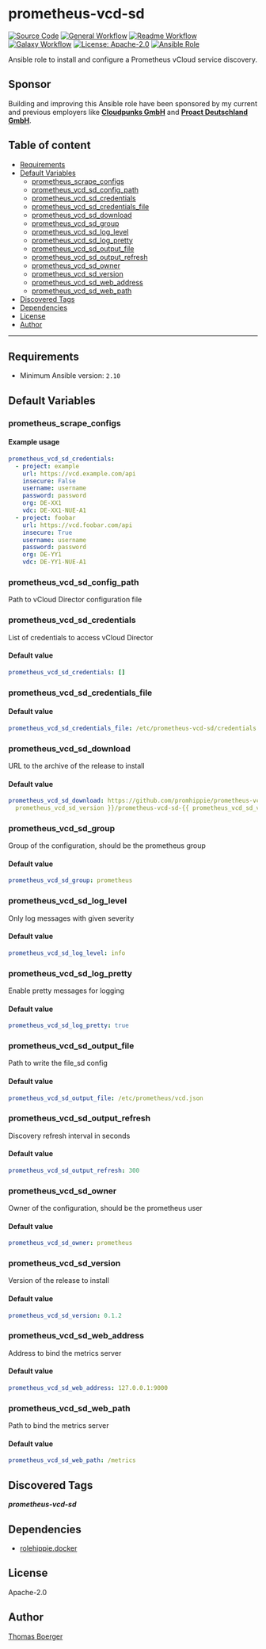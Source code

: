 # prometheus-vcd-sd

[![Source Code](https://img.shields.io/badge/github-source%20code-blue?logo=github&amp;logoColor=white)](https://github.com/rolehippie/prometheus-vcd-sd)
[![General Workflow](https://github.com/rolehippie/prometheus-vcd-sd/actions/workflows/general.yml/badge.svg)](https://github.com/rolehippie/prometheus-vcd-sd/actions/workflows/general.yml)
[![Readme Workflow](https://github.com/rolehippie/prometheus-vcd-sd/actions/workflows/docs.yml/badge.svg)](https://github.com/rolehippie/prometheus-vcd-sd/actions/workflows/docs.yml)
[![Galaxy Workflow](https://github.com/rolehippie/prometheus-vcd-sd/actions/workflows/galaxy.yml/badge.svg)](https://github.com/rolehippie/prometheus-vcd-sd/actions/workflows/galaxy.yml)
[![License: Apache-2.0](https://img.shields.io/github/license/rolehippie/prometheus-vcd-sd)](https://github.com/rolehippie/prometheus-vcd-sd/blob/master/LICENSE)
[![Ansible Role](https://img.shields.io/badge/role-rolehippie.prometheus-vcd-sd-blue)](https://galaxy.ansible.com/rolehippie/prometheus_vcd_sd)

Ansible role to install and configure a Prometheus vCloud service discovery.

## Sponsor

Building and improving this Ansible role have been sponsored by my current and previous employers like **[Cloudpunks GmbH](https://cloudpunks.de)** and **[Proact Deutschland GmbH](https://www.proact.eu)**.

## Table of content

- [Requirements](#requirements)
- [Default Variables](#default-variables)
  - [prometheus_scrape_configs](#prometheus_scrape_configs)
  - [prometheus_vcd_sd_config_path](#prometheus_vcd_sd_config_path)
  - [prometheus_vcd_sd_credentials](#prometheus_vcd_sd_credentials)
  - [prometheus_vcd_sd_credentials_file](#prometheus_vcd_sd_credentials_file)
  - [prometheus_vcd_sd_download](#prometheus_vcd_sd_download)
  - [prometheus_vcd_sd_group](#prometheus_vcd_sd_group)
  - [prometheus_vcd_sd_log_level](#prometheus_vcd_sd_log_level)
  - [prometheus_vcd_sd_log_pretty](#prometheus_vcd_sd_log_pretty)
  - [prometheus_vcd_sd_output_file](#prometheus_vcd_sd_output_file)
  - [prometheus_vcd_sd_output_refresh](#prometheus_vcd_sd_output_refresh)
  - [prometheus_vcd_sd_owner](#prometheus_vcd_sd_owner)
  - [prometheus_vcd_sd_version](#prometheus_vcd_sd_version)
  - [prometheus_vcd_sd_web_address](#prometheus_vcd_sd_web_address)
  - [prometheus_vcd_sd_web_path](#prometheus_vcd_sd_web_path)
- [Discovered Tags](#discovered-tags)
- [Dependencies](#dependencies)
- [License](#license)
- [Author](#author)

---

## Requirements

- Minimum Ansible version: `2.10`


## Default Variables

### prometheus_scrape_configs

#### Example usage

```YAML
prometheus_vcd_sd_credentials:
  - project: example
    url: https://vcd.example.com/api
    insecure: False
    username: username
    password: password
    org: DE-XX1
    vdc: DE-XX1-NUE-A1
  - project: foobar
    url: https://vcd.foobar.com/api
    insecure: True
    username: username
    password: password
    org: DE-YY1
    vdc: DE-YY1-NUE-A1
```

### prometheus_vcd_sd_config_path

Path to vCloud Director configuration file

### prometheus_vcd_sd_credentials

List of credentials to access vCloud Director

#### Default value

```YAML
prometheus_vcd_sd_credentials: []
```

### prometheus_vcd_sd_credentials_file

#### Default value

```YAML
prometheus_vcd_sd_credentials_file: /etc/prometheus-vcd-sd/credentials.json
```

### prometheus_vcd_sd_download

URL to the archive of the release to install

#### Default value

```YAML
prometheus_vcd_sd_download: https://github.com/promhippie/prometheus-vcd-sd/releases/download/v{{
  prometheus_vcd_sd_version }}/prometheus-vcd-sd-{{ prometheus_vcd_sd_version }}-linux-amd64
```

### prometheus_vcd_sd_group

Group of the configuration, should be the prometheus group

#### Default value

```YAML
prometheus_vcd_sd_group: prometheus
```

### prometheus_vcd_sd_log_level

Only log messages with given severity

#### Default value

```YAML
prometheus_vcd_sd_log_level: info
```

### prometheus_vcd_sd_log_pretty

Enable pretty messages for logging

#### Default value

```YAML
prometheus_vcd_sd_log_pretty: true
```

### prometheus_vcd_sd_output_file

Path to write the file_sd config

#### Default value

```YAML
prometheus_vcd_sd_output_file: /etc/prometheus/vcd.json
```

### prometheus_vcd_sd_output_refresh

Discovery refresh interval in seconds

#### Default value

```YAML
prometheus_vcd_sd_output_refresh: 300
```

### prometheus_vcd_sd_owner

Owner of the configuration, should be the prometheus user

#### Default value

```YAML
prometheus_vcd_sd_owner: prometheus
```

### prometheus_vcd_sd_version

Version of the release to install

#### Default value

```YAML
prometheus_vcd_sd_version: 0.1.2
```

### prometheus_vcd_sd_web_address

Address to bind the metrics server

#### Default value

```YAML
prometheus_vcd_sd_web_address: 127.0.0.1:9000
```

### prometheus_vcd_sd_web_path

Path to bind the metrics server

#### Default value

```YAML
prometheus_vcd_sd_web_path: /metrics
```

## Discovered Tags

**_prometheus-vcd-sd_**


## Dependencies

- [rolehippie.docker](https://github.com/rolehippie/docker)

## License

Apache-2.0

## Author

[Thomas Boerger](https://github.com/tboerger)
